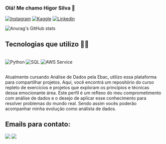 ### Olá! Me chamo Higor Silva 👋

[![Instagram](https://img.shields.io/badge/Instagram-E4405F?style=for-the-badge&logo=instagram&logoColor=white)](https://www.instagram.com/higorr_silvaa/)
[![Kaggle](https://img.shields.io/badge/Kaggle-20BEFF?style=for-the-badge&logo=Kaggle&logoColor=white)](https://www.kaggle.com/higormalz)
[![Linkedin](https://img.shields.io/badge/LinkedIn-0077B5?style=for-the-badge&logo=linkedin&logoColor=white)](https://www.linkedin.com/in/higor-silva-4a7341273/)

![Anurag's GitHub stats](https://github-readme-stats.vercel.app/api?username=HIGORMALz&show_icons=true&theme=radical)

## Tecnologias que utilizo 🧑‍💻

<div style="display: inline_block"><br/>
  <img align="center" alt="Python" src="https://img.shields.io/badge/Python-14354C?style=for-the-badge&logo=python&logoColor=white"/>
  <img align="center" alt="SQL" src="https://img.shields.io/badge/MySQL-00000F?style=for-the-badge&logo=mysql&logoColor=white"/>
  <img align="center" alt="AWS Service" src="https://img.shields.io/badge/Amazon_AWS-FF9900?style=for-the-badge&logo=amazonaws&logoColor=white"/>
</div><br/>

Atualmente cursando Análise de Dados pela Ebac, utilizo essa plataforma para compartilhar projetos. Aqui, você encontrá um repositório do curso repleto de exercícios e projetos que exploram os princípios  e técnicas dessa emocionante área. Este perfil é um reflexo do meu comprometimento com análise de dados e o desejo de aplicar esse conhecimento para resolver problemas do mundo real. Sendo assim vocês poderão acompanhar minha evolução como análista de dados.

## Emails para contato:

[![](https://img.shields.io/badge/Gmail-D14836?style=for-the-badge&logo=gmail&logoColor=white)](higorsilva10322@gmail.com)
[![](https://img.shields.io/badge/Microsoft_Outlook-0078D4?style=for-the-badge&logo=microsoft-outlook&logoColor=white)](higorsilva1032@outlook.com)
